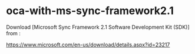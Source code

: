# oca-with-ms-sync-framework2.1
Download [Microsoft Sync Framework 2.1 Software Development Kit (SDK)] from :

https://www.microsoft.com/en-us/download/details.aspx?id=23217
